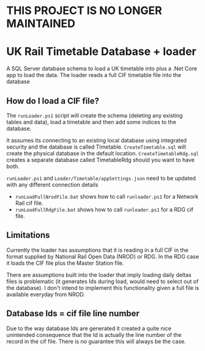# THIS PROJECT IS NO LONGER MAINTAINED

# UK Rail Timetable Database + loader
A SQL Server database schema to load a UK timetable into plus a .Net Core app to load the data.  The loader reads a full CIF timetable file into the database

## How do I load a CIF file?

The `runLoader.ps1` script will create the schema (deleting any existing tables and data), load a timetable and then add some indices to the database.

It assumes its connecting to an existing local database using integrated security and the database is called Timetable.
`CreateTimetable.sql` will create the physical database in the default location.  `CreateTimetableRdg.sql` creates a separate database called TimetableRdg should you want to have both.

`runLoader.ps1` and `Loader/Timetable/appSettings.json` need to be updated with any different connection details 

* `runLoadFullNrodFile.bat` shows how to call `runloader.ps1` for a Network Rail cif file.
* `runLoadFullRdgFile.bat` shows how to call `runloader.ps1` for a RDG cif file.

## Limitations

Currently the loader has assumptions that it is reading in a full CIF in the format supplied by National Rail Open Data (NROD) or RDG.  In the RDG case it loads the CIF file plus the Master Station file.

There are assumptions built into the loader that imply loading daily deltas files is problematic (it generates Ids during load, would need to select out of the database).  I don't intend to implement this functionality given a full file is available everyday from NROD.

## Database Ids = cif file line number

Due to the way database Ids are generated it created a quite nice unintended consequence that the Id is actually the line number of the record in the cif file.  There is no guarantee this will always be the case.
